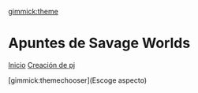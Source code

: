 [gimmick:theme](cyborg)
# Apuntes de Savage Worlds


[Inicio](index.md)
[Creación de pj](creacionpjsw.md)




[gimmick:themechooser](Escoge aspecto)

